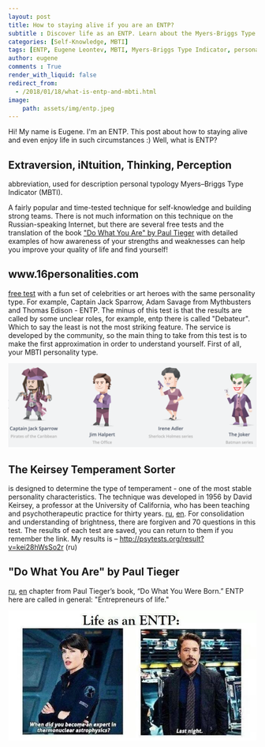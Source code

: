 ```yaml
---
layout: post
title: How to staying alive if you are an ENTP?
subtitle : Discover life as an ENTP. Learn about the Myers-Briggs Type Indicator (MBTI) and how understanding your personality type can improve your quality of life.
categories: [Self-Knowledge, MBTI]
tags: [ENTP, Eugene Leontev, MBTI, Myers-Briggs Type Indicator, personality type, self-knowledge, Paul Tieger, 16personalities, Keirsey Temperament Sorter, personal development]
author: eugene
comments : True
render_with_liquid: false
redirect_from:
  - /2018/01/18/what-is-entp-and-mbti.html
image:
    path: assets/img/entp.jpeg
---
```


​Hi! My name is Eugene. I'm an ENTP.
This post about how to staying alive and even enjoy life in such circumstances :)
Well, what is ENTP?

<p><h2>Extraversion, iNtuition, Thinking, Perception</h2> abbreviation, used for description personal typology Myers–Briggs Type Indicator (MBTI).</p>
<p>A fairly popular and time-tested technique for self-knowledge and building strong teams. There is not much information on this technique on the Russian-speaking Internet, but there are several free tests and the translation of the book <a href='https://amzn.to/3wYKVs0'>"Do What You Are" by Paul Tieger</a> with detailed examples of how awareness of your strengths and weaknesses can help you improve your quality of life and find yourself!</p>

<p><h2>www.16personalities.com</h2> <a href="https://www.16personalities.com/">free test</a> with a fun set of celebrities or art heroes with the same personality type. For example, Captain Jack Sparrow, Adam Savage from Mythbusters and Thomas Edison - ENTP. The minus of this test is that the results are called by some unclear roles, for example, entp there is called "Debateur". Which to say the least is not the most striking feature. The service is developed by the community, so the main thing to take from this test is to make the first approximation in order to understand yourself. First of all, your MBTI personality type.</p>


![16 personalities](/assets/img/16personalities_entp.png)

<p><h2>The Keirsey Temperament Sorter</h2> is designed to determine the type of temperament - one of the most stable personality characteristics. The technique was developed in 1956 by David Keirsey, a professor at the University of California, who has been teaching and psychotherapeutic practice for thirty years.
<a href='http://psytests.org/temperament/keirsey.html'>ru</a>, <a href='https://me.keirsey.com/'>en</a>.
For consolidation and understanding of brightness, there are forgiven and 70 questions in this test. The results of each test are saved, you can return to them if you remember the link. My results is – <a href='http://psytests.org/result?v=kei28hWsSo2r'>http://psytests.org/result?v=kei28hWsSo2r</a> (ru)
</p>

<p><h2>"Do What You Are" by Paul Tieger</h2>
<a href='https://psy.wikireading.ru/69120'>ru</a>, <a href='http://www.cazenovia.edu/sites/files/docs/academics/career_services/majors_careers/ENTP.pdf'>en</a> chapter from Paul Tieger’s book, “Do What You Were Born.” ENTP here are called in general: "Entrepreneurs of life."
</p>

![Life as an ENTP](/assets/img/life_as_an_entp.jpeg)
